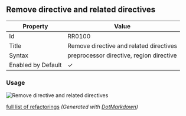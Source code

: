 ## Remove directive and related directives

| Property           | Value                                    |
| ------------------ | ---------------------------------------- |
| Id                 | RR0100                                   |
| Title              | Remove directive and related directives  |
| Syntax             | preprocessor directive, region directive |
| Enabled by Default | &#x2713;                                 |

### Usage

![Remove directive and related directives](../../images/refactorings/RemoveDirectiveAndRelatedDirectives.png)

[full list of refactorings](Refactorings.md)
*\(Generated with [DotMarkdown](http://github.com/JosefPihrt/DotMarkdown)\)*
